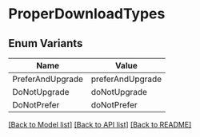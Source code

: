 # ProperDownloadTypes

## Enum Variants

| Name | Value |
|---- | -----|
| PreferAndUpgrade | preferAndUpgrade |
| DoNotUpgrade | doNotUpgrade |
| DoNotPrefer | doNotPrefer |


[[Back to Model list]](../README.md#documentation-for-models) [[Back to API list]](../README.md#documentation-for-api-endpoints) [[Back to README]](../README.md)



